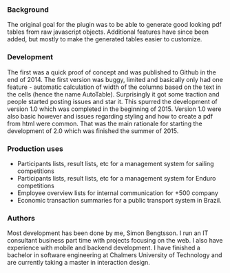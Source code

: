 ### Background
The original goal for the plugin was to be able to generate good looking pdf tables from raw javascript objects. Additional features have since been added, but mostly to make the generated tables easier to customize.

### Development
The first was a quick proof of concept and was published to Github in the end of 2014. The first version was buggy, limited and basically only had one feature - automatic calculation of width of the columns based on the text in the cells (hence the name AutoTable). Surprisingly it got some traction and people started posting issues and star it. This spurred the development of version 1.0 which was completed in the beginning of 2015. Version 1.0 were also basic however and issues regarding styling and how to create a pdf from html were common. That was the main rationale for starting the development of 2.0 which was finished the summer of 2015.

### Production uses
- Participants lists, result lists, etc for a management system for sailing competitions
- Participants lists, result lists, etc for a management system for Enduro competitions
- Employee overview lists for internal communication for +500 company
- Economic transaction summaries for a public transport system in Brazil.

### Authors
Most development has been done by me, Simon Bengtsson. I run an IT consultant business part time with projects focusing on the web. I also have experience with mobile and backend development. I have finished a bachelor in software engineering at Chalmers University of Technology and are currently taking a master in interaction design.